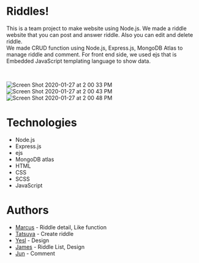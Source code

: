 # Riddles!
This is a team project to make website using Node.js. We made a riddle website that you can post and answer riddle. Also you can edit and delete riddle.  
We made CRUD function using Node.js, Express.js, MongoDB Atlas to manage riddle and comment. For front end side, we used ejs that is Embedded JavaScript templating language to show data.

<br/>

![Screen Shot 2020-01-27 at 2 00 33 PM](https://user-images.githubusercontent.com/43656115/73217809-7fa32500-410d-11ea-95b0-4bc5082bb634.png)
![Screen Shot 2020-01-27 at 2 00 43 PM](https://user-images.githubusercontent.com/43656115/73217811-803bbb80-410d-11ea-8d68-380915eceeb3.png)
![Screen Shot 2020-01-27 at 2 00 48 PM](https://user-images.githubusercontent.com/43656115/73217812-803bbb80-410d-11ea-91ef-d23465e7ea47.png)


# Technologies
- Node.js
- Express.js
- ejs
- MongoDB atlas
- HTML
- CSS
- SCSS
- JavaScript

# Authors
- [Marcus](https://github.com/naoyama88) - Riddle detail, Like function
- [Tatsuya](https://github.com/tatsuya167) - Create riddle
- [Yesl](https://github.com/Yesl92) - Design
- [James](https://github.com/ChingPingYang) - Riddle List, Design
- [Jun](https://github.com/eastend-street) - Comment 
